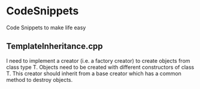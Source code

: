 # CodeSnippets
Code Snippets to make life easy

## TemplateInheritance.cpp
I need to implement a creator (i.e. a factory creator) to create objects from class type T. Objects need to be created with different constructors of class T. This creator should inherit from a base creator which has a common method to destroy objects.
